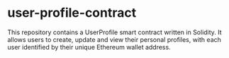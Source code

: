# user-profile-contract
This repository contains a UserProfile smart contract written in Solidity. It allows users to create, update and view their personal profiles, with each user identified by their unique Ethereum wallet address.
